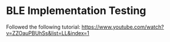 # BLE Implementation Testing

Followed the following tutorial:
https://www.youtube.com/watch?v=ZZOauPBUhSs&list=LL&index=1

